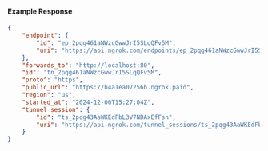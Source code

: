 <!-- Code generated for API Clients. DO NOT EDIT. -->

#### Example Response

```json
{
	"endpoint": {
		"id": "ep_2pqg461aNWzcGwwJrI5SLqQFv5M",
		"uri": "https://api.ngrok.com/endpoints/ep_2pqg461aNWzcGwwJrI5SLqQFv5M"
	},
	"forwards_to": "http://localhost:80",
	"id": "tn_2pqg461aNWzcGwwJrI5SLqQFv5M",
	"proto": "https",
	"public_url": "https://b4a1ea07256b.ngrok.paid",
	"region": "us",
	"started_at": "2024-12-06T15:27:04Z",
	"tunnel_session": {
		"id": "ts_2pqg43AaWKEdFbL3V7NDAxEfFsn",
		"uri": "https://api.ngrok.com/tunnel_sessions/ts_2pqg43AaWKEdFbL3V7NDAxEfFsn"
	}
}
```
